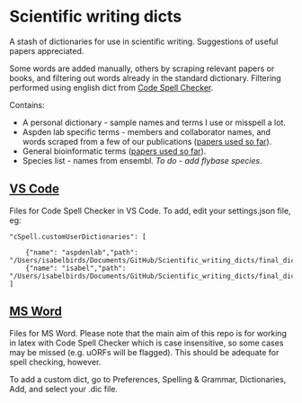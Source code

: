 # Scientific writing dicts

 A stash of dictionaries for use in scientific writing.
 Suggestions of useful papers appreciated.

Some words are added manually, others by scraping relevant papers or books, and filtering out words already in the standard dictionary.
Filtering performed using english dict from [Code Spell Checker](https://github.com/streetsidesoftware/cspell-dicts/blob/master/dictionaries/en_GB/src/wordsEnGb.txt).

Contains:

- A personal dictionary - sample names and terms I use or misspell a lot.
- Aspden lab specific terms - members and collaborator names, and words scraped from a few of our publications ([papers used so far](papers)).
- General bioinformatic terms ([papers used so far](papers)).
- Species list - names from ensembl. *To do - add flybase species*.


## [VS Code](final_dicts/VSCode)

Files for Code Spell Checker in VS Code. To add, edit your settings.json file, eg:

    "cSpell.customUserDictionaries": [
        
        {"name": "aspdenlab","path": "/Users/isabelbirds/Documents/GitHub/Scientific_writing_dicts/final_dicts/VSCode/Aspden_dict.txt},
        {"name": "isabel","path": "/Users/isabelbirds/Documents/GitHub/Scientific_writing_dicts/final_dict/VSCode/Isabel_personal_dict.txt"}
    ]

## [MS Word](final_dicts/MSWord)

Files for MS Word. Please note that the main aim of this repo is for working in latex with Code Spell Checker which is case insensitive, so some cases may be missed (e.g. uORFs will be flagged). This should be adequate for spell checking, however.

To add a custom dict, go to Preferences, Spelling & Grammar, Dictionaries, Add, and select your .dic file.
